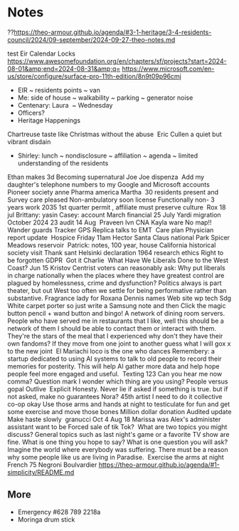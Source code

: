 # Notes

??https://theo-armour.github.io/agenda/#3-1-heritage/3-4-residents-council/2024/09-september/2024-09-27-theo-notes.md

test
Eir
Calendar
Locks
<a href="https://www.awesomefoundation.org/en/chapters/sf/projects?start=2024-08-01&amp;end=2024-08-31&amp;q=">https://www.awesomefoundation.org/en/chapters/sf/projects?start=2024-08-01&amp;end=2024-08-31&amp;q=</a>
<a href="https://www.microsoft.com/en-us/store/configure/surface-pro-11th-edition/8n9t09p96cmj">https:/</a><a href="https://www.microsoft.com/en-us/store/configure/surface-pro-11th-edition/8n9t09p96cmj">/www.microsoft.com/en-us/store/configure/surface-pro-11th-edition/8n9t09p96cmj</a>

* EIR ~ residents points ~ van
* Me: side of house ~ walkability ~ parking ~ generator noise
* Centenary: Laura&nbsp; ~ Wednesday
* Officers?
* Heritage Happenings

Chartreuse taste like Christmas without the abuse&nbsp;
Eric Cullen a quiet but vibrant disdain&nbsp;

* Shirley: lunch ~ nondisclosure ~ affiliation ~ agenda ~ limited understanding of the residents

Ethan makes 3d
Becoming supernatural Joe Joe dispenza&nbsp;
Add my daughter's telephone numbers to my Google and Microsoft accounts&nbsp;
Pioneer society anne
Pharma america Martha&nbsp;
30 residents present and
Survey care pleased
Non-ambulatory soon license
Functionally non-
3 years work
2035 1st quarter permit , affiliate must preserve culture&nbsp;
Rox 18 jul
Brittany: yasin
Casey: account March financial 25 July
Yardi migration October 2024
23 audit
14 Aug&nbsp;
Praveen lvn CNA Kayla ware
No map!!
Wander guards
Tracker GPS
Replica talks to EMT&nbsp;
Care plan
Physician report update&nbsp;
Hospice Friday 11am
Hector
Santa Claus national Park Spicer Meadows reservoir&nbsp;
Patrick: notes, 100 year, house
California historical society visit
Thank sant
Helsinki declaration 1964 research ethics
Right to be forgotten GDPR&nbsp;
Got it
Charlie&nbsp;
What Have We Liberals Done to the West Coast? Jun 15
Kristov
Centrist voters can reasonably ask: Why put liberals in charge nationally when the places where they have greatest control are plagued by homelessness, crime and dysfunction?
Politics always is part theater, but out West too often we settle for being performative rather than substantive.
Fragrance lady for Roxana
Dennis names
Web site wp
tech
Sdg
White carpet porter
so just write a Samsung note and then
Click the magic button pencil + wand button and bingo!
A network of dining room servers. People who have served me in restaurants that I like, well this should be a network of them I should be able to contact them or interact with them. They're the stars of the meal that I experienced why don't they have their own fandoms? If they move from one joint to another guess what I will gox x to the new joint&nbsp;
El Mariachi loco is the one who dances
Remembery: a startup dedicated to using AI systems to talk to old people to record their memories for posterity. This will help AI gather more data and help hope people feel more engaged and useful.&nbsp;
Texting 123 Can you hear me now comma? Question mark I wonder which thing are you using?
People versus gopal
Outlive&nbsp;
Explicit Honesty. Never lie if asked if something is true. but if not asked, make no guarantees
Nora? 45th artist I need to do it collective co-op okay
Use those arms and hands at night to testiculate for fun and get some exercise and move those bones
Million dollar donation
Audited update
Make haste slowly&nbsp;
granucci
Oct 4 Aug 18
Marissa was Alex's administer assistant want to be
Forced sale of tik Tok?&nbsp;
What are two topics you might discuss? General topics such as last night's game or a favorite TV show are fine.
What is one thing you hope to say?
What is one question you will ask?
Imagine the world where everybody was suffering. There must be a reason why some people like us are living in Paradise.&nbsp;
Exercise the arms at night
French 75
Negroni
Boulvardier
<a href="https://theo-armour.github.io/agenda/#1-simplicity/README.md">https://theo-armour.github.io/agenda/#1-simplicity/README.md</a>
## More

* Emergency #628 789 2218a
* Moringa drum stick